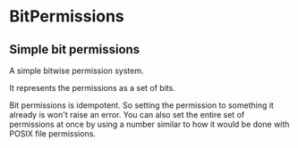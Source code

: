 # BitPermissions

## Simple bit permissions
A simple bitwise permission system.

It represents the permissions as a set of bits.

Bit permissions is idempotent. So setting the permission to something it already is won't raise an error. You can also
set the entire set of permissions at once by using a number similar to how it would be done with POSIX file permissions.
